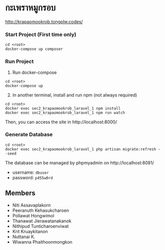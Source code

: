 # กะเพราหมูกรอบ

http://krapaomookrob.tongplw.codes/

### Start Project (First time only)

``` shell
cd <root>
docker-compose up composer
```

### Run Project

1. Run docker-compose
``` shell
cd <root>
docker-compose up
```

2. In another terminal, install and run npm (not always required)
``` shell
cd <root>
docker exec sec2_krapaomookrob_laravel_1 npm install
docker exec sec2_krapaomookrob_laravel_1 npm run watch
```

Then, you can access the site in http://localhost:8000/

### Generate Database

``` shell
cd <root>
docker exec sec2_krapaomookrob_laravel_1 php artisan migrate:refresh --seed
```

The database can be managed by phpmyadmin on http://localhost:8081/
- username: `dbuser`
- password: `p455w0rd`

## Members

* Niti Assavaplakorn
* Peeranuth Kehasukcharoen
* Pollawat Hongwimol
* Thanawat Jierawatanakanok
* Nithipud Tunticharoenviwat
* Krit Kruaykitanon
* Nuttanai K.
* Wiwanna Phaithoonmongkon
